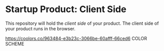 # Startup Product: Client Side

This repository will hold the *client side* of your product. The client
side of your product runs in the browser.

https://coolors.co/963484-e3b23c-3066be-60afff-66ced6
COLOR SCHEME
